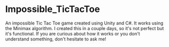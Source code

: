 # Impossible_TicTacToe
An impossible Tic Tac Toe game created using Unity and C#.
It works using the Minimax algorithm. I created this in a couple days, so it's not perfect but it's functional.
If you are curious about how it works or you don't understand something, don't hesitate to ask me!

